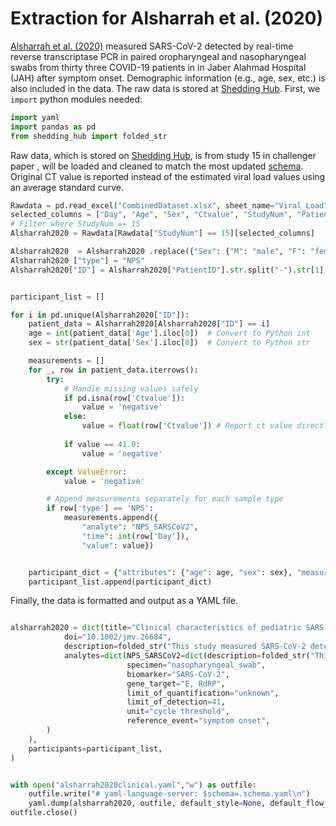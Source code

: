 # Extraction for Alsharrah et al. (2020)

[Alsharrah et al. (2020)](https://onlinelibrary.wiley.com/doi/10.1002/jmv.26684) measured SARS-CoV-2 detected by real-time reverse transcriptase PCR in paired oropharyngeal and nasopharyngeal swabs from thirty three COVID-19 patients in in Jaber Alahmad Hospital (JAH) after symptom onset. Demographic information (e.g., age, sex, etc.) is also included in the data. The raw data is stored at [Shedding Hub](https://github.com/shedding-hub/shedding-hub/tree/main/data/alsharrah2020clinical). 
First, we `import` python modules needed:

```python
import yaml
import pandas as pd
from shedding_hub import folded_str
```
Raw data, which is stored on [Shedding Hub](https://github.com/shedding-hub/shedding-hub/tree/main/data/alsharrah2020clinical), is from study 15 in challenger paper , will be loaded and cleaned to match the most updated [schema](https://github.com/shedding-hub/shedding-hub/blob/main/data/.schema.yaml). Original CT value is reported instead of the estimated viral load values using an average standard curve. 

```python
Rawdata = pd.read_excel("CombinedDataset.xlsx", sheet_name="Viral_Load")
selected_columns = ["Day", "Age", "Sex", "Ctvalue", "StudyNum", "PatientID"]
# Filter where StudyNum == 15
Alsharrah2020 = Rawdata[Rawdata["StudyNum"] == 15][selected_columns]

Alsharrah2020  = Alsharrah2020 .replace({"Sex": {"M": "male", "F": "female"}})
Alsharrah2020 ["type"] = "NPS"
Alsharrah2020["ID"] = Alsharrah2020["PatientID"].str.split("-").str[1].astype(int)


participant_list = []

for i in pd.unique(Alsharrah2020["ID"]):
    patient_data = Alsharrah2020[Alsharrah2020["ID"] == i]
    age = int(patient_data['Age'].iloc[0])  # Convert to Python int
    sex = str(patient_data['Sex'].iloc[0])  # Convert to Python str

    measurements = []
    for _, row in patient_data.iterrows():
        try:
            # Handle missing values safely
            if pd.isna(row['Ctvalue']):
                value = 'negative'
            else:
                value = float(row['Ctvalue']) # Report ct value directly
    
            if value == 41.0:
                value = 'negative'

        except ValueError:
            value = 'negative'

        # Append measurements separately for each sample type
        if row['type'] == 'NPS':
            measurements.append({
                "analyte": "NPS_SARSCoV2", 
                "time": int(row['Day']), 
                "value": value})


    participant_dict = {"attributes": {"age": age, "sex": sex}, "measurements": measurements}
    participant_list.append(participant_dict)

```
Finally, the data is formatted and output as a YAML file.

```python

alsharrah2020 = dict(title="Clinical characteristics of pediatric SARS-CoV-2 infection and coronavirus disease 2019 (COVID-19) in Kuwait",
            doi="10.1002/jmv.26684",
            description=folded_str("This study measured SARS-CoV-2 detected by real-time reverse transcriptase PCR in paired oropharyngeal and nasopharyngeal samples from 33 COVID-19 patients in Jaber Alahmad Hospital (JAH). Cycle threshold (Ct) value for E and RdRP genes were measured using Tib MolBiol's LightMix.\n"),
            analytes=dict(NPS_SARSCoV2=dict(description=folded_str("This analyte indicates the detection of SARS-CoV-2 RNA in both nasopharyngeal and oropharyngeal swabs, but only the nasopharyngeal swab values are presented.\n"),
                          specimen="nasopharyngeal_swab",
                          biomarker="SARS-CoV-2",
                          gene_target="E, RdRP",
                          limit_of_quantification="unknown",
                          limit_of_detection=41,
                          unit="cycle threshold",
                          reference_event="symptom onset",
        )
    ),
    participants=participant_list,
)


with open("alsharrah2020clinical.yaml","w") as outfile:
    outfile.write("# yaml-language-server: $schema=.schema.yaml\n")
    yaml.dump(alsharrah2020, outfile, default_style=None, default_flow_style=False, sort_keys=False)
outfile.close() 
```